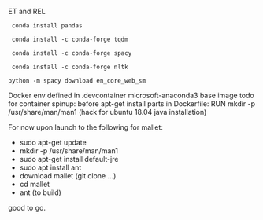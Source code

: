 ET and REL

``` conda install pandas```

``` conda install -c conda-forge tqdm```

``` conda install -c conda-forge spacy```

``` conda install -c conda-forge nltk```

``` python -m spacy download en_core_web_sm ```

Docker env defined in .devcontainer
microsoft-anaconda3 base image
todo for container spinup: before apt-get install parts in Dockerfile:
    RUN mkdir -p /usr/share/man/man1 (hack for ubuntu 18.04 java installation)

For now upon launch to the following for mallet:

 - sudo apt-get update
 - mkdir -p /usr/share/man/man1
 - sudo apt-get install default-jre
 - sudo apt install ant
 - download mallet (git clone ...)
 - cd mallet
 - ant (to build)

good to go.